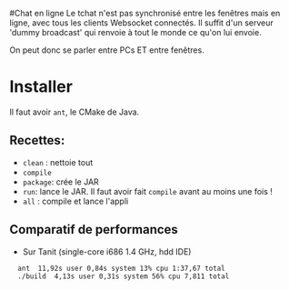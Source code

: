 #Chat en ligne
Le tchat n'est pas synchronisé entre les fenêtres mais en ligne, avec tous les clients Websocket connectés.
Il suffit d'un serveur 'dummy broadcast' qui renvoie à tout le monde ce qu'on lui envoie.

On peut donc se parler entre PCs ET entre fenêtres.

# Installer
Il faut avoir `ant`, le CMake de Java.
## Recettes:
* `clean` : nettoie tout
* `compile`
* `package`: crée le JAR
* `run`: lance le JAR. Il faut avoir fait `compile` avant au moins une fois !
* `all` : compile et lance l'appli


## Comparatif de performances
* Sur Tanit (single-core i686 1.4 GHz, hdd IDE)
```
  ant  11,92s user 0,84s system 13% cpu 1:37,67 total
  ./build  4,13s user 0,31s system 56% cpu 7,811 total

```
